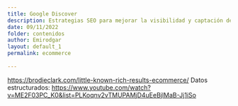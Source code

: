 ```yaml
---
title: Google Discover 
description: Estrategias SEO para mejorar la visibilidad y captación de tráfico desde Google Discover 
date: 09/11/2022
folder: contenidos
author: Emirodgar
layout: default_1
permalink: ecommerce
  
---
```



https://brodieclark.com/little-known-rich-results-ecommerce/
Datos estructurados: https://www.youtube.com/watch?v=ME2F03PC_K0&list=PLKoqnv2vTMUPAMjD4uEeBjlMaB-Jj1iSo
<!--stackedit_data:
eyJoaXN0b3J5IjpbMTYxMDEwOTM2M119
-->